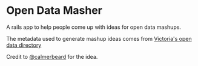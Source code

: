 # Open Data Masher

A rails app to help people come up with ideas for open data mashups.

The metadata used to generate mashup ideas comes from [Victoria's open data directory](https://www.data.vic.gov.au/)

Credit to [@calmerbeard](https://twitter.com/calmerbeard) for the idea.